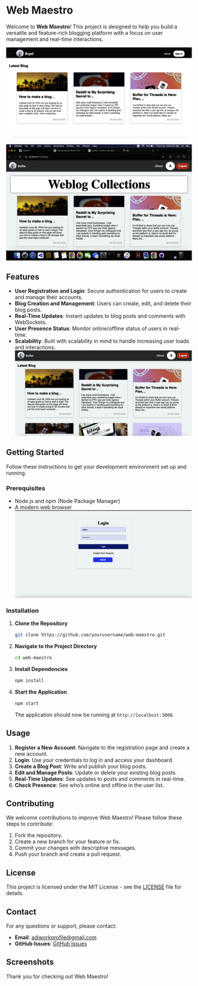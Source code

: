 
# Web Maestro

Welcome to **Web Maestro**! This project is designed to help you build a versatile and feature-rich blogging platform with a focus on user management and real-time interactions.

![Web Maestro Screenshot](Backend/media/main.png)

![Web Maestro Screenshot](Backend/media/img2.png)

## Features

- **User Registration and Login**: Secure authentication for users to create and manage their accounts.
- **Blog Creation and Management**: Users can create, edit, and delete their blog posts.
- **Real-Time Updates**: Instant updates to blog posts and comments with WebSockets.
- **User Presence Status**: Monitor online/offline status of users in real-time.
- **Scalability**: Built with scalability in mind to handle increasing user loads and interactions.
![Web Maestro Screenshot](Backend/media/main2.png)

## Getting Started

Follow these instructions to get your development environment set up and running.

### Prerequisites

- Node.js and npm (Node Package Manager)
- A modern web browser
![Web Maestro Screenshot](Backend/media/main3.png)

### Installation

1. **Clone the Repository**

   ```bash
   git clone https://github.com/yourusername/web-maestro.git
   ```

2. **Navigate to the Project Directory**

   ```bash
   cd web-maestro
   ```

3. **Install Dependencies**

   ```bash
   npm install
   ```

4. **Start the Application**

   ```bash
   npm start
   ```

   The application should now be running at `http://localhost:3000`.

## Usage

1. **Register a New Account**: Navigate to the registration page and create a new account.
2. **Login**: Use your credentials to log in and access your dashboard.
3. **Create a Blog Post**: Write and publish your blog posts.
4. **Edit and Manage Posts**: Update or delete your existing blog posts.
5. **Real-Time Updates**: See updates to posts and comments in real-time.
6. **Check Presence**: See who’s online and offline in the user list.

## Contributing

We welcome contributions to improve Web Maestro! Please follow these steps to contribute:

1. Fork the repository.
2. Create a new branch for your feature or fix.
3. Commit your changes with descriptive messages.
4. Push your branch and create a pull request.

## License

This project is licensed under the MIT License - see the [LICENSE](LICENSE) file for details.

## Contact

For any questions or support, please contact:

- **Email**: adiworkprofile@gmail.com
- **GitHub Issues**: [GitHub Issues](https://github.com/yourusername/web-maestro/issues)

## Screenshots



Thank you for checking out Web Maestro!



